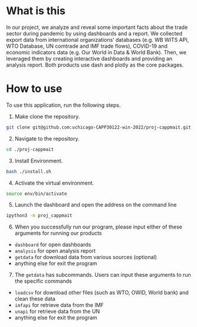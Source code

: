 # What is this

In our project, we analyze and reveal some important facts about the trade 
sector during pandemic by using dashboards and a report. We collected export 
data from international organizations’ databases (e.g. WB WITS API, 
WTO Database, UN comtrade and IMF trade flows), COVID-19 and economic 
indicators data (e.g. Our World in Data & World Bank). Then, we leveraged them 
by creating interactive dashboards and providing an analysis report. 
Both products use dash and plotly as the core packages. 


# How to use
To use this application, run the following steps.

1. Make clone the repository.
```sh
git clone git@github.com:uchicago-CAPP30122-win-2022/proj-cappmait.git
```
2. Navigate to the repository.
```sh
cd ./proj-cappmait
```
3. Install Environment.
```sh
bash ./install.sh
```
4. Activate the virtual environment.
```sh
source env/bin/activate
```
5. Launch the dashboard and open the address on the command line
```sh
ipython3 -m proj_cappmait
```
6. When you successfully run our program, please input either of these arguments
for running our products
 - `dashboard` for open dashboards
 - `analysis` for open analysis report
 - `getdata` for download data from various sources (optional)
 - anything else for exit the program

7. The `getdata` has subcommands. Users can input these arguments to 
run the specific commands
 - `loadcsv` for download other files (such as WTO, OWID, World bank) 
   and clean these data
 - `imfapi` for retrieve data from the IMF
 - `unapi` for retrieve data from the UN
 - anything else for exit the program